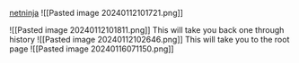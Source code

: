 [netninja](https://www.youtube.com/watch?v=TmVqwhBUiSM)
![[Pasted image 20240112101721.png]]

![[Pasted image 20240112101811.png]]
This will take you back one through history
![[Pasted image 20240112102646.png]]
This will take you to the root page
![[Pasted image 20240116071150.png]]